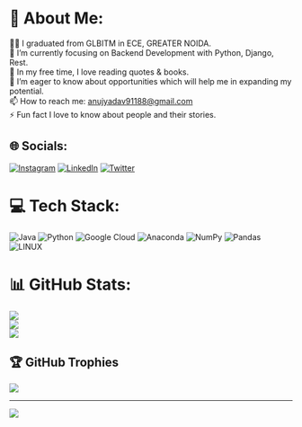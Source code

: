 # 💫 About Me:
👨‍🎓 I graduated from GLBITM in ECE, GREATER NOIDA.<br>🌱 I’m currently focusing on Backend Development with Python, Django, Rest.<br>📙 In my free time, I love reading quotes & books.<br>🤝 I’m eager to know about opportunities which will help me in expanding my potential.<br>📫 How to reach me: anujyadav91188@gmail.com<br>⚡ Fun fact I love to know about people and their stories.


## 🌐 Socials:
[![Instagram](https://img.shields.io/badge/Instagram-%23E4405F.svg?logo=Instagram&logoColor=white)](https://instagram.com/ethical_hacker.ay) [![LinkedIn](https://img.shields.io/badge/LinkedIn-%230077B5.svg?logo=linkedin&logoColor=white)](https://www.linkedin.com/in/anujyadavglbitm/) [![Twitter](https://img.shields.io/badge/Twitter-%231DA1F2.svg?logo=Twitter&logoColor=white)](https://twitter.com/i__am_anuj) 

# 💻 Tech Stack:
![Java](https://img.shields.io/badge/java-%23ED8B00.svg?style=for-the-badge&logo=java&logoColor=white) ![Python](https://img.shields.io/badge/python-3670A0?style=for-the-badge&logo=python&logoColor=ffdd54) ![Google Cloud](https://img.shields.io/badge/Google%20Cloud-%234285F4.svg?style=for-the-badge&logo=google-cloud&logoColor=white) ![Anaconda](https://img.shields.io/badge/Anaconda-%2344A833.svg?style=for-the-badge&logo=anaconda&logoColor=white) ![NumPy](https://img.shields.io/badge/numpy-%23013243.svg?style=for-the-badge&logo=numpy&logoColor=white) ![Pandas](https://img.shields.io/badge/pandas-%23150458.svg?style=for-the-badge&logo=pandas&logoColor=white) ![LINUX](https://img.shields.io/badge/Linux-FCC624?style=for-the-badge&logo=linux&logoColor=black)
# 📊 GitHub Stats:
![](https://github-readme-stats.vercel.app/api?username=anujyadav73&theme=radical&hide_border=false&include_all_commits=true&count_private=false)<br/>
![](https://github-readme-streak-stats.herokuapp.com/?user=anujyadav73&theme=radical&hide_border=false)<br/>
![](https://github-readme-stats.vercel.app/api/top-langs/?username=anujyadav73&theme=radical&hide_border=false&include_all_commits=true&count_private=false&layout=compact)

## 🏆 GitHub Trophies
![](https://github-profile-trophy.vercel.app/?username=anujyadav73&theme=radical&no-frame=false&no-bg=false&margin-w=4)

---
[![](https://visitcount.itsvg.in/api?id=anujyadav73&icon=0&color=0)](https://visitcount.itsvg.in)

<!-- Proudly created with GPRM ( https://gprm.itsvg.in ) -->
